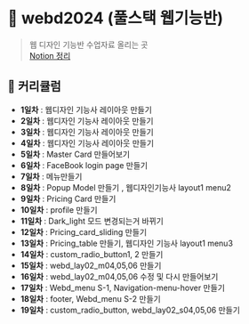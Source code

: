 # 🏁 webd2024 (풀스택 웹기능반) 
> 웹 디자인 기능반 수업자료 올리는 곳 <br>
> <a href="https://dlclfh.notion.site/2654f9a3f89543ff9055e2e0e91271c1?pvs=4" target="_blank">Notion 정리</a>

## 🚩 커리큘럼
- **1일차** : 웹디자인 기능사 레이아웃 만들기
- **2일차** : 웹디자인 기능사 레이아웃 만들기
- **3일차** : 웹디자인 기능사 레이아웃 만들기
- **4일차** : 웹디자인 기능사 레이아웃 만들기 
- **5일차** : Master Card 만들어보기
- **6일차** : FaceBook login page 만들기
- **7일차** : 메뉴만들기
- **8일차** : Popup Model 만들기 , 웹디자인기능사 layout1 menu2
- **9일차** : Pricing Card 만들기
- **10일차** : profile 만들기
- **11일차** : Dark_light 모드 변경되는거 바뀌기
- **12일차** : Pricing_card_sliding 만들기
- **13일차** : Pricing_table 만들기, 웹디자인 기능사 layout1 menu3
- **14일차** : custom_radio_button1, 2 만들기
- **15일차** : webd_lay02_m04,05,06 만들기
- **16일차** : webd_lay02_m04,05,06 수정 및 다시 만들어보기
- **17일차** : Webd_menu S-1, Navigation-menu-hover 만들기
- **18일차** : footer, Webd_menu S-2 만들기
- **19일차** : custom_radio_button, webd_lay02_s04,05,06 만들기
